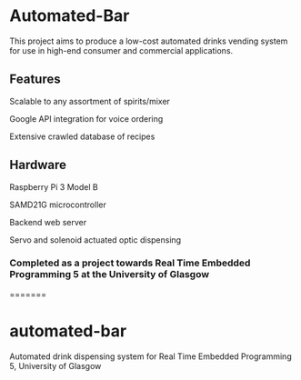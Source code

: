 # Automated-Bar
This project aims to produce a low-cost automated drinks vending system for use in high-end consumer and commercial applications.

## Features
Scalable to any assortment of spirits/mixer

Google API integration for voice ordering

Extensive crawled database of recipes

## Hardware
Raspberry Pi 3 Model B

SAMD21G microcontroller

Backend web server

Servo and solenoid actuated optic dispensing


### Completed as a project towards Real Time Embedded Programming 5 at the University of Glasgow
=======
# automated-bar
 Automated drink dispensing system for Real Time Embedded Programming 5, University of Glasgow

